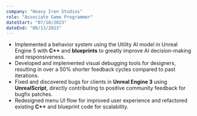 ```yaml
---
company: "Heavy Iron Studios"
role: "Associate Game Programmer"
dateStart: "07/10/2023"
dateEnd: "08/13/2023"
---
```


- Implemented a behavior system using the Utility AI model in Unreal Engine 5 with **C++** and **blueprints** to greatly improve AI
decision-making and responsiveness.
- Developed and implemented visual debugging tools for designers, resulting in over a 50% shorter feedback cycles compared to
past iterations.
- Fixed and discovered bugs for clients in **Unreal Engine 3** using **UnrealScript**, directly contributing to positive community
feedback for bugfix patches.
- Redesigned menu UI flow for improved user experience and refactored existing **C++** and blueprint code for scalability.
